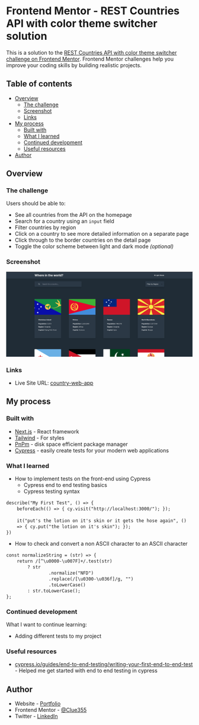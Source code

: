 # Frontend Mentor - REST Countries API with color theme switcher solution

This is a solution to the
[REST Countries API with color theme switcher challenge on Frontend Mentor](https://www.frontendmentor.io/challenges/rest-countries-api-with-color-theme-switcher-5cacc469fec04111f7b848ca).
Frontend Mentor challenges help you improve your coding skills by building realistic projects.

## Table of contents

-   [Overview](#overview)
    -   [The challenge](#the-challenge)
    -   [Screenshot](#screenshot)
    -   [Links](#links)
-   [My process](#my-process)
    -   [Built with](#built-with)
    -   [What I learned](#what-i-learned)
    -   [Continued development](#continued-development)
    -   [Useful resources](#useful-resources)
-   [Author](#author)

## Overview

### The challenge

Users should be able to:

-   See all countries from the API on the homepage
-   Search for a country using an `input` field
-   Filter countries by region
-   Click on a country to see more detailed information on a separate page
-   Click through to the border countries on the detail page
-   Toggle the color scheme between light and dark mode _(optional)_

### Screenshot

![](screenshot.png)

### Links

-   Live Site URL: [country-web-app](https://country-web-app.netlify.app/)

## My process

### Built with

-   [Next.js](https://nextjs.org/) - React framework
-   [Tailwind](https://tailwindui.com/) - For styles
-   [PnPm](https://pnpm.io/) - disk space efficient package manager
-   [Cypress](https://www.cypress.io/) - easily create tests for your modern web applications

### What I learned

-   How to implement tests on the front-end using Cypress
    -   Cypress end to end testing basics
    -   Cypress testing syntax

```
describe("My First Test", () => {
    beforeEach(() => { cy.visit("http://localhost:3000/"); });

    it("put's the lotion on it's skin or it gets the hose again", ()
    => { cy.put("the lotion on it's skin"); });
})
```

-   How to check and convert a non ASCII character to an ASCII character

```
const normalizeString = (str) => {
    return /[^\u0000-\u007F]+/.test(str)
        ? str
                .normalize("NFD")
                .replace(/[\u0300-\u036f]/g, "")
                .toLowerCase()
        : str.toLowerCase();
};
```

### Continued development

What I want to continue learning:

-   Adding different tests to my project

### Useful resources

-   [cypress.io/guides/end-to-end-testing/writing-your-first-end-to-end-test](https://docs.cypress.io/guides/end-to-end-testing/writing-your-first-end-to-end-test) -
    Helped me get started with end to end testing in cypress

## Author

-   Website - [Portfolio](https://carlosluevano.netlify.app/)
-   Frontend Mentor - [@Clue355](https://www.frontendmentor.io/profile/Clue355)
-   Twitter - [LinkedIn](https://www.linkedin.com/in/carlos-luevano/)
